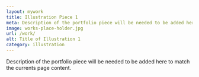 ```yaml
---
layout: mywork
title: Illustration Piece 1
meta: Description of the portfolio piece will be needed to be added here to match the currents page content.
image: works-place-holder.jpg
url: /work/
alt: Title of Illustration 1
category: illustration
---
```


Description of the portfolio piece will be needed to be added here to match the currents page content.
